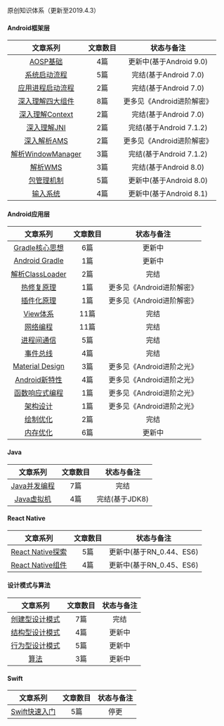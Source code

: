 原创知识体系（更新至2019.4.3）

#### **Android框架层**
| 文章系列    |    文章数目 | 状态与备注  |
| :--------: |:--------:| :--: |
| [AOSP基础](http://liuwangshu.cn/tags/AOSP基础/) | 4篇 |更新中(基于Android 9.0) |
| [系统启动流程](http://liuwangshu.cn/tags/Android%E7%B3%BB%E7%BB%9F%E5%90%AF%E5%8A%A8/)   | 5篇 |  完结(基于Android 7.0)  |
| [应用进程启动流程](http://liuwangshu.cn/tags/Android%E5%BA%94%E7%94%A8%E8%BF%9B%E7%A8%8B/)   | 2篇 |  完结(基于Android 7.0)  |
| [深入理解四大组件](http://liuwangshu.cn/tags/Android%E6%B7%B1%E5%85%A5%E5%9B%9B%E5%A4%A7%E7%BB%84%E4%BB%B6/) | 8篇 |更多见《Android进阶解密》  |
| [深入理解Context](http://liuwangshu.cn/tags/Android%E6%B7%B1%E5%85%A5%E7%90%86%E8%A7%A3Context/) | 2篇 |完结(基于Android 7.0)  |
| [深入理解JNI](http://liuwangshu.cn/tags/Android%E6%B7%B1%E5%85%A5%E7%90%86%E8%A7%A3JNI/) | 2篇 |完结(基于Android 7.1.2)  |
| [深入解析AMS](http://liuwangshu.cn/tags/ActivityManagerService/) | 2篇 |更多见《Android进阶解密》 |
| [解析WindowManager](http://liuwangshu.cn/tags/WindowManager/) | 3篇 |完结(基于Android 7.1.2)  |
| [解析WMS](http://liuwangshu.cn/tags/WindowManagerService/) | 3篇 |完结(基于Android 8.0)  |
| [包管理机制](http://liuwangshu.cn/tags/Android%E5%8C%85%E7%AE%A1%E7%90%86%E6%9C%BA%E5%88%B6/) | 5篇 |更新中(基于Android 8.0)  |
| [输入系统](http://liuwangshu.cn/tags/Android%E8%BE%93%E5%85%A5%E7%B3%BB%E7%BB%9F/) | 4篇 |更新中(基于Android 8.1)  |

#### **Android应用层**

| 文章系列    |    文章数目 | 状态与备注  |
| :--------: |:--------:| :-------: |
| [Gradle核心思想](http://liuwangshu.cn/tags/Gradle核心思想/)   | 6篇 |  更新中  |
| [Android Gradle](http://liuwangshu.cn/tags/Android-Gradle/)   | 1篇 |  更新中  |
| [解析ClassLoader](http://liuwangshu.cn/tags/ClassLoader/)   | 2篇 |  完结  |
| [热修复原理](http://liuwangshu.cn/tags/Android%E7%83%AD%E4%BF%AE%E5%A4%8D%E5%8E%9F%E7%90%86/)   | 1篇 |  更多见《Android进阶解密》  |
| [插件化原理](http://liuwangshu.cn/tags/Android%E6%8F%92%E4%BB%B6%E5%8C%96%E5%8E%9F%E7%90%86)   | 1篇 |  更多见《Android进阶解密》  |
| [View体系](http://liuwangshu.cn/tags/View%E4%BD%93%E7%B3%BB/)  | 11篇 |  完结  |
| [网络编程](http://liuwangshu.cn/tags/Android%E7%BD%91%E7%BB%9C%E7%BC%96%E7%A8%8B/)    | 11篇 |  完结  |
| [进程间通信](http://liuwangshu.cn/tags/Android%E8%BF%9B%E7%A8%8B%E9%97%B4%E9%80%9A%E4%BF%A1/)  | 5篇 |  完结  |
| [事件总线](http://liuwangshu.cn/tags/EventBus/)   | 4篇 |  完结  |
| [Material Design](http://liuwangshu.cn/tags/Material-Design/)  | 3篇 |  更多见《Android进阶之光》  |
| [Android新特性](http://liuwangshu.cn/tags/Android%E6%96%B0%E7%89%B9%E6%80%A7/)   | 4篇 |  更多见《Android进阶之光》  |
| [函数响应式编程](http://liuwangshu.cn/tags/Android%E5%87%BD%E6%95%B0%E5%93%8D%E5%BA%94%E5%BC%8F%E7%BC%96%E7%A8%8B/)  | 1篇 |   更多见《Android进阶之光》 |
| [架构设计](http://liuwangshu.cn/tags/Android%E6%9E%B6%E6%9E%84/)   |1篇 |    更多见《Android进阶之光》 |
| [绘制优化](http://liuwangshu.cn/tags/Android%E7%BB%98%E5%88%B6%E4%BC%98%E5%8C%96/)   | 2篇 |  完结 |
| [内存优化](http://liuwangshu.cn/tags/Android%E5%86%85%E5%AD%98%E4%BC%98%E5%8C%96/)   | 6篇 |  更新中  |






#### **Java**
| 文章系列    |    文章数目 | 状态与备注  |
| :--------: |:--------:| :--: |
|[Java并发编程](http://liuwangshu.cn/tags/%E5%A4%9A%E7%BA%BF%E7%A8%8B/)   | 7篇 | 完结  |
|[Java虚拟机](http://liuwangshu.cn/tags/Java%E8%99%9A%E6%8B%9F%E6%9C%BA/)   | 4篇 | 完结(基于JDK8)  |

#### **React Native**
| 文章系列    |    文章数目 | 状态与备注  |
| :--------: |:--------:| :--: |
|[React Native探索](http://liuwangshu.cn/tags/React-Native%E5%85%A5%E9%97%A8/)   |5篇 | 更新中(基于RN_0.44、ES6)  |
|[React Native组件](http://liuwangshu.cn/tags/React-Native%E7%BB%84%E4%BB%B6/)   |4篇 | 更新中(基于RN_0.45、ES6)  |


#### **设计模式与算法**
| 文章系列    |    文章数目 | 状态与备注  |
| :--------: |:--------:| :--: |
|[创建型设计模式](http://liuwangshu.cn/tags/%E5%88%9B%E5%BB%BA%E5%9E%8B%E8%AE%BE%E8%AE%A1%E6%A8%A1%E5%BC%8F/)   | 7篇 | 完结 |
|[结构型设计模式](http://liuwangshu.cn/tags/%E7%BB%93%E6%9E%84%E5%9E%8B%E6%A8%A1%E5%BC%8F/)   | 4篇 | 更新中  |
|[行为型设计模式](http://liuwangshu.cn/tags/%E8%A1%8C%E4%B8%BA%E5%9E%8B%E6%A8%A1%E5%BC%8F/)   | 5篇 | 更新中  |
|[算法](http://liuwangshu.cn/tags/%E7%AE%97%E6%B3%95/)   | 3篇 | 更新中  |

#### **Swift**
| 文章系列    |    文章数目 | 状态与备注  |
| :--------: |:--------:| :--: |
|[Swift快速入门](http://liuwangshu.cn/tags/Swift/)   |5篇 | 停更  |

